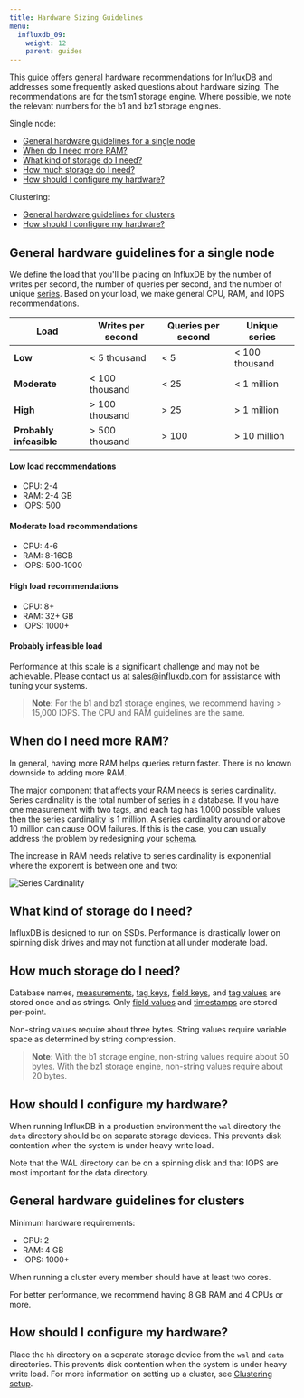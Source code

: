 ```yaml
---
title: Hardware Sizing Guidelines
menu:
  influxdb_09:
    weight: 12
    parent: guides
---
```


This guide offers general hardware recommendations for InfluxDB and addresses some frequently asked questions about hardware sizing. The recommendations are for the tsm1 storage engine. Where possible, we note the relevant numbers for the b1 and bz1 storage engines.

Single node:

* [General hardware guidelines for a single node](/influxdb/v0.10/guides/hardware_sizing/#general-hardware-guidelines-for-a-single-node)
* [When do I need more RAM?](/influxdb/v0.10/guides/hardware_sizing/#when-do-i-need-more-ram)
* [What kind of storage do I need?](/influxdb/v0.10/guides/hardware_sizing/#what-kind-of-storage-do-i-need)
* [How much storage do I need?](/influxdb/v0.10/guides/hardware_sizing/#how-much-storage-do-i-need)
* [How should I configure my hardware?](/influxdb/v0.10/guides/hardware_sizing/#how-should-i-configure-my-hardware)

Clustering:

* [General hardware guidelines for clusters](/influxdb/v0.10/guides/hardware_sizing/#general-hardware-guidelines-for-clusters)
* [How should I configure my hardware?](/influxdb/v0.10/guides/hardware_sizing/#how-should-i-configure-my-hardware-1)

## General hardware guidelines for a single node

We define the load that you'll be placing on InfluxDB by the number of writes per second, the number of queries per second, and the number of unique [series](/influxdb/v0.10/concepts/glossary/#series). Based on your load, we make general CPU, RAM, and IOPS recommendations.

| Load         | Writes per second  | Queries per second | Unique series |
|--------------|----------------|----------------|---------------|
|  **Low**         |  < 5 thousand         |  < 5           |  < 100 thousand         |
|  **Moderate**    |  < 100 thousand        |  < 25          |  < 1 million        |
|  **High**        |  > 100 thousand        |  > 25          |  > 1 million        |
| **Probably infeasible**  |  > 500 thousand        |  > 100         |  > 10 million       |


#### Low load recommendations
* CPU: 2-4   
* RAM: 2-4 GB   
* IOPS: 500   

#### Moderate load recommendations
* CPU: 4-6  
* RAM: 8-16GB  
* IOPS: 500-1000  

#### High load recommendations
* CPU: 8+  
* RAM: 32+ GB  
* IOPS: 1000+  

#### Probably infeasible load
Performance at this scale is a significant challenge and may not be achievable. Please contact us at <sales@influxdb.com> for assistance with tuning your systems.

> **Note:** For the b1 and bz1 storage engines, we recommend having > 15,000 IOPS. The CPU and RAM guidelines are the same.

## When do I need more RAM?
In general, having more RAM helps queries return faster. There is no known downside to adding more RAM.

The major component that affects your RAM needs is series cardinality. Series cardinality is the total number of [series](/influxdb/v0.10/concepts/glossary/#series) in a database. If you have one measurement with two tags, and each tag has 1,000 possible values then the series cardinality is 1 million. A series cardinality around or above 10 million can cause OOM failures. If this is the case, you can usually address the problem by redesigning your [schema](/influxdb/v0.10/concepts/glossary/#schema).

The increase in RAM needs relative to series cardinality is exponential where the exponent is between one and two:

![Series Cardinality](/img/influxdb/series-cardinality.png)

## What kind of storage do I need?
InfluxDB is designed to run on SSDs.  Performance is drastically lower on spinning disk drives and may not function at all under moderate load.

## How much storage do I need?
Database names, [measurements](/influxdb/v0.10/concepts/glossary/#measurement), [tag keys](/influxdb/v0.10/concepts/glossary/#tag-key), [field keys](/influxdb/v0.10/concepts/glossary/#field-key), and [tag values](/influxdb/v0.10/concepts/glossary/#tag-value) are stored once and as strings. Only [field values](/influxdb/v0.10/concepts/glossary/#field-value) and [timestamps](/influxdb/v0.10/concepts/glossary/#timestamp) are stored per-point.

Non-string values require about three bytes. String values require variable space as determined by string compression.

> **Note:** With the b1 storage engine, non-string values require about 50 bytes. With the bz1 storage engine, non-string values require about 20 bytes.

## How should I configure my hardware?
When running InfluxDB in a production environment the `wal` directory the `data` directory should be on separate storage devices. This prevents disk contention when the system is under heavy write load.

Note that the WAL directory can be on a spinning disk and that IOPS are most important for the data directory.

## General hardware guidelines for clusters

Minimum hardware requirements:

* CPU: 2
* RAM: 4 GB
* IOPS: 1000+

When running a cluster every member should have at least two cores.

For better performance, we recommend having 8 GB RAM and 4 CPUs or more.

## How should I configure my hardware?
Place the `hh` directory on a separate storage device from the `wal` and `data` directories. This prevents disk contention when the system is under heavy write load. For more information on setting up a cluster, see [Clustering setup](/influxdb/v0.10/guides/clustering/).
